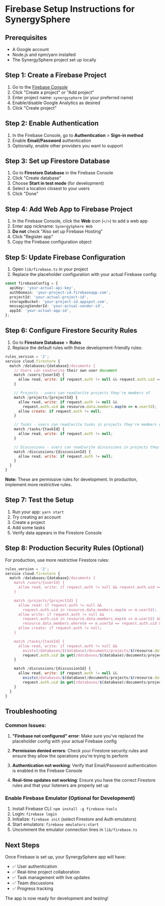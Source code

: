 # Firebase Setup Instructions for SynergySphere

## Prerequisites

- A Google account
- Node.js and npm/yarn installed
- The SynergySphere project set up locally

## Step 1: Create a Firebase Project

1. Go to the [Firebase Console](https://console.firebase.google.com/)
2. Click "Create a project" or "Add project"
3. Enter project name: `synergysphere` (or your preferred name)
4. Enable/disable Google Analytics as desired
5. Click "Create project"

## Step 2: Enable Authentication

1. In the Firebase Console, go to **Authentication** > **Sign-in method**
2. Enable **Email/Password** authentication
3. Optionally, enable other providers you want to support

## Step 3: Set up Firestore Database

1. Go to **Firestore Database** in the Firebase Console
2. Click "Create database"
3. Choose **Start in test mode** (for development)
4. Select a location closest to your users
5. Click "Done"

## Step 4: Add Web App to Firebase Project

1. In the Firebase Console, click the **Web** icon (`</>`) to add a web app
2. Enter app nickname: `SynergySphere Web`
3. **Do not** check "Also set up Firebase Hosting"
4. Click "Register app"
5. Copy the Firebase configuration object

## Step 5: Update Firebase Configuration

1. Open `lib/firebase.ts` in your project
2. Replace the placeholder configuration with your actual Firebase config:

```typescript
const firebaseConfig = {
  apiKey: 'your-actual-api-key',
  authDomain: 'your-project-id.firebaseapp.com',
  projectId: 'your-actual-project-id',
  storageBucket: 'your-project-id.appspot.com',
  messagingSenderId: 'your-actual-sender-id',
  appId: 'your-actual-app-id',
};
```

## Step 6: Configure Firestore Security Rules

1. Go to **Firestore Database** > **Rules**
2. Replace the default rules with these development-friendly rules:

```javascript
rules_version = '2';
service cloud.firestore {
  match /databases/{database}/documents {
    // Users can read/write their own user document
    match /users/{userId} {
      allow read, write: if request.auth != null && request.auth.uid == userId;
    }

    // Projects - users can read/write projects they're members of
    match /projects/{projectId} {
      allow read, write: if request.auth != null &&
        request.auth.uid in resource.data.members.map(m => m.userId);
      allow create: if request.auth != null;
    }

    // Tasks - users can read/write tasks in projects they're members of
    match /tasks/{taskId} {
      allow read, write: if request.auth != null;
    }

    // Discussions - users can read/write discussions in projects they're members of
    match /discussions/{discussionId} {
      allow read, write: if request.auth != null;
    }
  }
}
```

**Note:** These are permissive rules for development. In production, implement more restrictive rules.

## Step 7: Test the Setup

1. Run your app: `yarn start`
2. Try creating an account
3. Create a project
4. Add some tasks
5. Verify data appears in the Firestore Console

## Step 8: Production Security Rules (Optional)

For production, use more restrictive Firestore rules:

```javascript
rules_version = '2';
service cloud.firestore {
  match /databases/{database}/documents {
    match /users/{userId} {
      allow read, write: if request.auth != null && request.auth.uid == userId;
    }

    match /projects/{projectId} {
      allow read: if request.auth != null &&
        request.auth.uid in resource.data.members.map(m => m.userId);
      allow write: if request.auth != null &&
        request.auth.uid in resource.data.members.map(m => m.userId) &&
        resource.data.members.where(m => m.userId == request.auth.uid && m.role in ['owner', 'admin']).size() > 0;
      allow create: if request.auth != null;
    }

    match /tasks/{taskId} {
      allow read, write: if request.auth != null &&
        exists(/databases/$(database)/documents/projects/$(resource.data.projectId)) &&
        request.auth.uid in get(/databases/$(database)/documents/projects/$(resource.data.projectId)).data.members.map(m => m.userId);
    }

    match /discussions/{discussionId} {
      allow read, write: if request.auth != null &&
        exists(/databases/$(database)/documents/projects/$(resource.data.projectId)) &&
        request.auth.uid in get(/databases/$(database)/documents/projects/$(resource.data.projectId)).data.members.map(m => m.userId);
    }
  }
}
```

## Troubleshooting

### Common Issues:

1. **"Firebase not configured" error**: Make sure you've replaced the placeholder config with your actual Firebase config

2. **Permission denied errors**: Check your Firestore security rules and ensure they allow the operations you're trying to perform

3. **Authentication not working**: Verify that Email/Password authentication is enabled in the Firebase Console

4. **Real-time updates not working**: Ensure you have the correct Firestore rules and that your listeners are properly set up

### Enable Firebase Emulator (Optional for Development)

1. Install Firebase CLI: `npm install -g firebase-tools`
2. Login: `firebase login`
3. Initialize: `firebase init` (select Firestore and Auth emulators)
4. Start emulators: `firebase emulators:start`
5. Uncomment the emulator connection lines in `lib/firebase.ts`

## Next Steps

Once Firebase is set up, your SynergySphere app will have:

- ✅ User authentication
- ✅ Real-time project collaboration
- ✅ Task management with live updates
- ✅ Team discussions
- ✅ Progress tracking

The app is now ready for development and testing!
